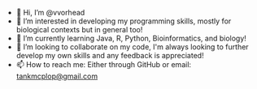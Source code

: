 - 👋 Hi, I’m @vvorhead
- 👀 I’m interested in developing my programming skills, mostly for biological contexts but in general too!
- 🌱 I’m currently learning Java, R, Python, Bioinformatics, and biology!
- 💞️ I’m looking to collaborate on my code, I'm always looking to further develop my own skills and any feedback is appreciated!
- 📫 How to reach me: Either through GitHub or email: tankmcplop@gmail.com
